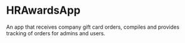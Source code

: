 # HRAwardsApp
An app that receives company gift card orders, compiles and provides tracking of orders for admins and users.
